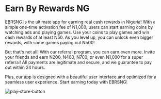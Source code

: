 # Earn By Rewards NG

EBRSNG is the ultimate app for earning real cash rewards in Nigeria! With a simple one-time activation fee of N1,000, users can start earning coins by watching ads and playing games. Use your coins to play games and win cash rewards of at least N50. As you level up, you can unlock even bigger rewards, with some games paying out N500!

But that's not all! With our referral program, you can earn even more. Invite your friends and earn N200, N400, N700, or even N1,000 for a super referral! All payments are legitimate and secure, and we guarantee to pay out within 24 hours.

Plus, our app is designed with a beautiful user interface and optimized for a seamless user experience. Start earning today with EBRSNG!

![play-store-button](https://cloud.githubusercontent.com/assets/5692567/10923351/6b688a92-8278-11e5-9973-8ffbf3c5cc52.png)

